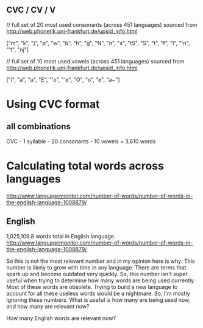 ## CVC / CV / V

// full set of 20 most used consonants (across 451 languages) sourced from http://web.phonetik.uni-frankfurt.de/upsid_info.html

["m", "k", "j", "p", "w", "b", "h", "g", "N", "n", "s", "tS", "S", "t", "f", "l", "'n", "'t", "nj"]

// full set of 10 most used vowels (across 451 languages) sourced from http://web.phonetik.uni-frankfurt.de/upsid_info.html

["i", "a", "u", "E", "'o", "'e", "O", "o", "e", "a~"]

# Using CVC format

## all combinations

CVC - 1 syllable - 20 consonants - 10 vowels =  3,610 words

# Calculating total words across languages

http://www.languagemonitor.com/number-of-words/number-of-words-in-the-english-language-1008879/

## English

1,025,109.8 words total in English language. http://www.languagemonitor.com/number-of-words/number-of-words-in-the-english-language-1008879/

So this is not the most relevant number and in my opinion here is why: This number is likely to grow with time in any language. There are terms that spark up and become outdated very quickly. So, this number isn't super useful when trying to determine how many words are being used currently. Most of these words are obsolete. Trying to build a new language to account for all these useless words would be a nightmare. So, I'm mostly ignoring these numbers. What is useful is how many are being used now, and how many are relevant now?



How many English words are relevant now?

